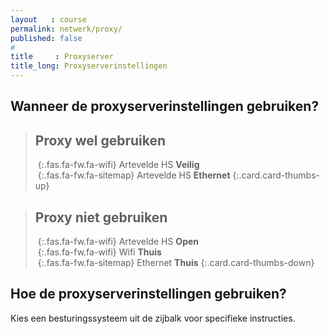 ```yaml
---
layout   : course
permalink: netwerk/proxy/
published: false
#
title     : Proxyserver
title_long: Proxyserverinstellingen
---
```


Wanneer de proxyserverinstellingen gebruiken?
---------------------------------------------

> Proxy wel gebruiken
> ---
> *&nbsp;*{:.fas.fa-fw.fa-wifi} Artevelde HS **Veilig**  
> *&nbsp;*{:.fas.fa-fw.fa-sitemap} Artevelde HS **Ethernet**
{:.card.card-thumbs-up}

> Proxy niet gebruiken
> ---
> *&nbsp;*{:.fas.fa-fw.fa-wifi} Artevelde HS **Open**  
> *&nbsp;*{:.fas.fa-fw.fa-wifi} Wifi **Thuis**  
> *&nbsp;*{:.fas.fa-fw.fa-sitemap} Ethernet **Thuis**
{:.card.card-thumbs-down}

Hoe de proxyserverinstellingen gebruiken?
-----------------------------------------

Kies een besturingssysteem uit de zijbalk voor specifieke instructies.